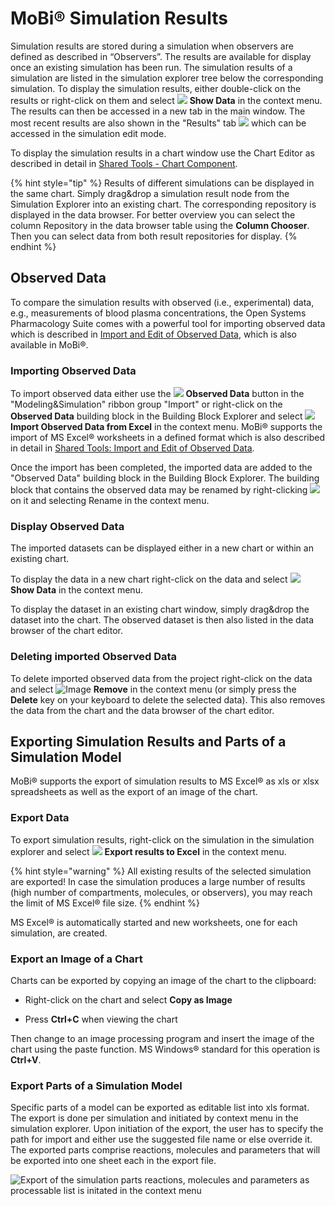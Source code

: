 # MoBi®‌ Simulation Results

Simulation results are stored during a simulation when observers are defined as described in “Observers”. The results are available for display once an existing simulation has been run. The simulation results of a simulation are listed in the simulation explorer tree below the corresponding simulation. To display the simulation results, either double-click on the results or right-click on them and select ![](../assets/icons/IndividualSimulationComparison.svg) **Show Data** in the context menu. The results can then be accessed in a new tab in the main window. The most recent results are also shown in the "Results" tab ![](../assets/icons/TimeProfileAnalysis.svg) which can be accessed in the simulation edit mode.

To display the simulation results in a chart window use the Chart Editor as described in detail in [Shared Tools - Chart Component](../part-5/chart-component.md).

{% hint style="tip" %}
Results of different simulations can be displayed in the same chart. Simply drag&drop a simulation result node from the Simulation Explorer into an existing chart. The corresponding repository is displayed in the data browser. For better overview you can select the column Repository in the data browser table using the **Column Chooser**. Then you can select data from both result repositories for display.
{% endhint %}

## Observed Data‌

To compare the simulation results with observed (i.e., experimental) data, e.g., measurements of blood plasma concentrations, the Open Systems Pharmacology Suite comes with a powerful tool for importing observed data which is described in [Import and Edit of Observed Data](../part-5/import-edit-observed-data.md), which is also available in MoBi®.

### Importing Observed Data‌

To import observed data either use the ![](../assets/icons/ObservedData.svg) **Observed Data** button in the "Modeling&Simulation" ribbon group "Import" or right-click on the **Observed Data** building block in the Building Block Explorer and select ![](../assets/icons/ObservedData.svg) **Import Observed Data from Excel** in the context menu. MoBi® supports the import of MS Excel® worksheets in a defined format which is also described in detail in [Shared Tools: Import and Edit of Observed Data](../part-5/import-edit-observed-data.md).

Once the import has been completed, the imported data are added to the "Observed Data" building block in the Building Block Explorer. The building block that contains the observed data may be renamed by right-clicking ![](../assets/icons/Rename.svg) on it and selecting Rename in the context menu.

### Display Observed Data‌

The imported datasets can be displayed either in a new chart or within an existing chart.

To display the data in a new chart right-click on the data and select ![](../assets/icons/IndividualSimulationComparison.svg) **Show Data** in the context menu.

To display the dataset in an existing chart window, simply drag&drop the dataset into the chart. The observed dataset is then also listed in the data browser of the chart editor.

### Deleting imported Observed Data‌

To delete imported observed data from the project right-click on the data and select ![Image](../assets/icons/Cancel.svg) **Remove** in the context menu (or simply press the **Delete** key on your keyboard to delete the selected data). This also removes the data from the chart and the data browser of the chart editor.

## Exporting Simulation Results and Parts of a Simulation Model‌

MoBi® supports the export of simulation results to MS Excel® as xls or xlsx spreadsheets as well as the export of an image of the chart.

### Export Data‌

To export simulation results, right-click on the simulation in the simulation explorer and select ![](../assets/icons/ObservedData.svg) **Export results to Excel** in the context menu.

{% hint style="warning" %}
All existing results of the selected simulation are exported! In case the simulation produces a large number of results (high number of compartments, molecules, or observers), you may reach the limit of MS Excel® file size.
{% endhint %}

MS Excel® is automatically started and new worksheets, one for each simulation, are created.

### Export an Image of a Chart‌

Charts can be exported by copying an image of the chart to the clipboard:

- Right-click on the chart and select **Copy as Image**

- Press **Ctrl+C** when viewing the chart

Then change to an image processing program and insert the image of the chart using the paste function. MS Windows® standard for this operation is **Ctrl+V**.

### Export Parts of a Simulation Model‌

Specific parts of a model can be exported as editable list into xls format. The export is done per simulation and initiated by context menu in the simulation explorer. Upon initiation of the export, the user has to specify the path for import and either use the suggested file name or else override it. The exported parts comprise reactions, molecules and parameters that will be exported into one sheet each in the export file.

![Export of the simulation parts reactions, molecules and parameters as processable list is initated in the context menu](../assets/images/part-4/ExportSimulationParts.png)
